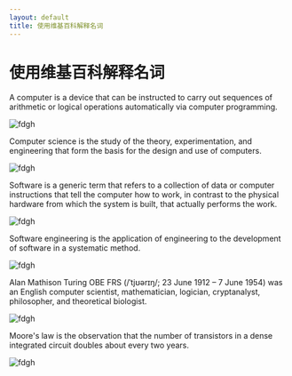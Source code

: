 ```yaml
---
layout: default
title: 使用维基百科解释名词
---
```


# 使用维基百科解释名词

A computer is a device that can be instructed to carry out sequences of arithmetic or logical operations automatically via computer programming.

![fdgh](https://timgsa.baidu.com/timg?image&quality=80&size=b9999_10000&sec=1538133642348&di=a97cd7ac37ff755b4b7176b834d27797&imgtype=0&src=http%3A%2F%2Fs9.sinaimg.cn%2Fmw690%2F006EiYmbzy7d7ks4lgQc8%26690)

Computer science is the study of the theory, experimentation, and engineering that form the basis for the design and use of computers.

![fdgh](https://ss0.bdstatic.com/70cFvHSh_Q1YnxGkpoWK1HF6hhy/it/u=774008890,518805344&fm=200&gp=0.jpg)

Software is a generic term that refers to a collection of data or computer instructions that tell the computer how to work, in contrast to the physical hardware from which the system is built, that actually performs the work.

![fdgh](https://timgsa.baidu.com/timg?image&quality=80&size=b9999_10000&sec=1538133793788&di=c3627429f177062b9fc9de37333fd1cb&imgtype=0&src=http%3A%2F%2Fimgsrc.baidu.com%2Fimgad%2Fpic%2Fitem%2Fa8014c086e061d95081f111f70f40ad162d9cabf.jpg)

Software engineering is the application of engineering to the development of software in a systematic method.

![fdgh](https://timgsa.baidu.com/timg?image&quality=80&size=b9999_10000&sec=1538133829464&di=a721dbed13f58afce888c3467279ccff&imgtype=0&src=http%3A%2F%2Fwww.beidaqingniao.com%2Fuploads%2Fallimg%2F171013%2F1-1G0131AH0428.jpg)

Alan Mathison Turing OBE FRS (/ˈtjʊərɪŋ/; 23 June 1912 – 7 June 1954) was an English computer scientist, mathematician, logician, cryptanalyst, philosopher, and theoretical biologist.

![fdgh](https://ss0.bdstatic.com/70cFvHSh_Q1YnxGkpoWK1HF6hhy/it/u=2199131826,197660064&fm=26&gp=0.jpg)

Moore's law is the observation that the number of transistors in a dense integrated circuit doubles about every two years.

![fdgh](https://timgsa.baidu.com/timg?image&quality=80&size=b9999_10000&sec=1538133878439&di=a03b73535b463f23519635b8ce9ac748&imgtype=0&src=http%3A%2F%2Farticle.fd.zol-img.com.cn%2Ft_s640x2000%2Fg2%2FM00%2F02%2F01%2FCg-4WVUkwm2IFQjXAAGG9pGdB40AABIXQG9IEEAAYcO736.jpg)